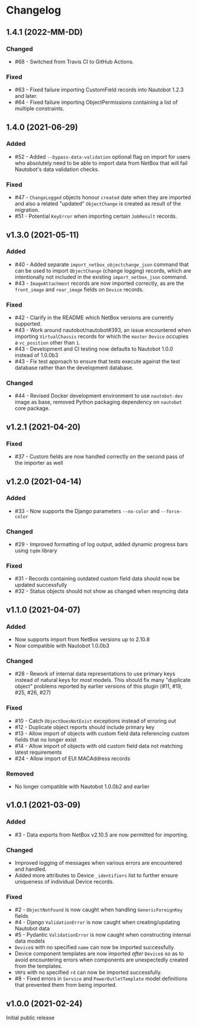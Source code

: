 # Changelog

## 1.4.1 (2022-MM-DD)

### Changed

- #68 - Switched from Travis CI to GitHub Actions.

### Fixed

- #63 - Fixed failure importing CustomField records into Nautobot 1.2.3 and later.
- #64 - Fixed failure importing ObjectPermissions containing a list of multiple constraints.

## 1.4.0 (2021-06-29)

### Added

- #52 - Added `--bypass-data-validation` optional flag on import for users who absolutely need to be able to import data from NetBox that will fail Nautobot's data validation checks.

### Fixed

- #47 - `ChangeLogged` objects honour `created` date when they are imported and also a related "updated" `ObjectChange` is created as result of the migration.
- #51 - Potential `KeyError` when importing certain `JobResult` records.

## v1.3.0 (2021-05-11)

### Added

- #40 - Added separate `import_netbox_objectchange_json` command that can be used to import `ObjectChange`
  (change logging) records, which are intentionally not included in the existing `import_netbox_json` command.
- #43 - `ImageAttachment` records are now imported correctly, as are the `front_image` and `rear_image` fields
  on `Device` records.

### Fixed

- #42 - Clarify in the README which NetBox versions are currently supported.
- #43 - Work around nautobot/nautobot#393, an issue encountered when importing `VirtualChassis` records for which
  the `master` `Device` occupies a `vc_position` other than `1`.
- #43 - Development and CI testing now defaults to Nautobot 1.0.0 instead of 1.0.0b3
- #43 - Fix test approach to ensure that tests execute against the test database rather than the development database.

### Changed

- #44 - Revised Docker development environment to use `nautobot-dev` image as base, removed Python packaging dependency on `nautobot` core package.

## v1.2.1 (2021-04-20)

### Fixed

- #37 - Custom fields are now handled correctly on the second pass of the importer as well

## v1.2.0 (2021-04-14)

### Added

- #33 - Now supports the Django parameters `--no-color` and `--force-color`

### Changed

- #29 - Improved formatting of log output, added dynamic progress bars using `tqdm` library

### Fixed

- #31 - Records containing outdated custom field data should now be updated successfully
- #32 - Status objects should not show as changed when resyncing data

## v1.1.0 (2021-04-07)

### Added

- Now supports import from NetBox versions up to 2.10.8
- Now compatible with Nautobot 1.0.0b3

### Changed

- #28 - Rework of internal data representations to use primary keys instead of natural keys for most models.
  This should fix many "duplicate object" problems reported by earlier versions of this plugin (#11, #19, #25, #26, #27)

### Fixed

- #10 - Catch `ObjectDoesNotExist` exceptions instead of erroring out
- #12 - Duplicate object reports should include primary key
- #13 - Allow import of objects with custom field data referencing custom fields that no longer exist
- #14 - Allow import of objects with old custom field data not matching latest requirements
- #24 - Allow import of EUI MACAddress records

### Removed

- No longer compatible with Nautobot 1.0.0b2 and earlier

## v1.0.1 (2021-03-09)

### Added

- #3 - Data exports from NetBox v2.10.5 are now permitted for importing.

### Changed

- Improved logging of messages when various errors are encountered and handled.
- Added more attributes to Device `_identifiers` list to further ensure uniqueness of individual Device records.

### Fixed

- #2 - `ObjectNotFound` is now caught when handling `GenericForeignKey` fields
- #4 - Django `ValidationError` is now caught when creating/updating Nautobot data
- #5 - Pydantic `ValidationError` is now caught when constructing internal data models
- `Device`s with no specified `name` can now be imported successfully.
- Device component templates are now imported _after_ `Device`s so as to avoid encountering errors when components are unexpectedly created from the templates.
- `VRF`s with no specified `rd` can now be imported successfully.
- #8 - Fixed errors in `Service` and `PowerOutletTemplate` model definitions that prevented them from being imported.

## v1.0.0 (2021-02-24)

Initial public release
